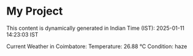 # My Project

This content is dynamically generated in Indian Time (IST): 2025-01-11 14:23:03 IST


Current Weather in Coimbatore:
Temperature: 26.88 °C
Condition: haze
